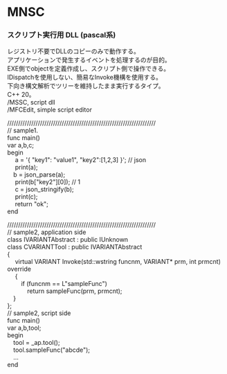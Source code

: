 # MNSC
### スクリプト実行用 DLL (pascal系)

レジストリ不要でDLLのコピーのみで動作する。  
アプリケーションで発生するイベントを処理するのが目的。  
EXE側でobjectを定義作成し、スクリプト側で操作できる。  
IDispatchを使用しない、簡易なInvoke機構を使用する。  
下向き構文解析でツリーを維持したまま実行するタイプ。  
C++ 20。  
/MSSC, script dll  
/MFCEdit, simple script editor  

////////////////////////////////////////////////////////////////////  
// sample1.  
func main()  
var a,b,c;  
begin  
&emsp; a = '{ "key1": "value1", "key2":[1,2,3] }'; // json  
  &emsp;  print(a);    
&emsp;b = json_parse(a);  
  &emsp;  print(b["key2"][0]); // 1  
 &emsp;   c = json_stringify(b);  
 &emsp;   print(c);  
&emsp;   return "ok";  
end  

////////////////////////////////////////////////////////////////////  
// sample2, application side  
class IVARIANTAbstract : public IUnknown  
class CVARIANTTool : public IVARIANTAbstract  
{  
&emsp; virtual VARIANT Invoke(std::wstring funcnm, VARIANT* prm, int prmcnt) override   
&emsp; {  
&emsp;&emsp; if (funcnm == L"sampleFunc")  
&emsp;&emsp;&emsp;  	return sampleFunc(prm, prmcnt);  
&emsp;}  
};  
// sample2, script side  
func main()    
var a,b,tool;    
begin  
&emsp;tool = _ap.tool();  
&emsp;tool.sampleFunc("abcde");  
&emsp;...  
end  
